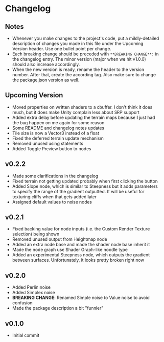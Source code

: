 # Changelog

## Notes
- Whenever you make changes to the project's code, put a mildly-detailed description of changes you made in this file under the Upcoming Version header. Use one bullet point per change.
- Each breaking change should be preceded with `**BREAKING CHANGE**:` in the changelog entry. The minor version (major when we hit v1.0.0) should also increase accordingly.
- When the new version is ready, rename the header to the version number. After that, create the according tag. Also make sure to change the package.json version as well.

## Upcoming Version
- Moved properties on written shaders to a cbuffer. I don't think it does much, but it does make Unity complain less about SRP support
- Added extra delay before updating the terrain maps because I just had the bug happen on me again for some reason
- Some README and changelog notes updates
- Tile size is now a Vector3 instead of a float
- Fixed the deferred terrain update mechanism
- Removed unused using statements
- Added Toggle Preview button to nodes

## v0.2.2
- Made some clarifications in the changelog
- Fixed terrain not getting updated probably when first clicking the button
- Added Slope node, which is similar to Steepness but it adds parameters to specify the range of the gradient outputted. It will be useful for texturing cliffs when that gets added later
- Assigned default values to noise nodes

## v0.2.1
- Fixed backing value for node inputs (i.e. the Custom Render Texture selection) being shown
- Removed unused output from Heightmap node
- Added an extra node base and made the shader node base inherit it
- Made the node graph use Shader Graph-like noodle type
- Added an experimental Steepness node, which outputs the gradient between surfaces. Unfortunately, it looks pretty broken right now

## v0.2.0
- Added Perlin noise
- Added Simplex noise
- **BREAKING CHANGE**: Renamed Simple noise to Value noise to avoid confusion
- Made the package description a bit "funnier"

## v0.1.0
- Initial commit